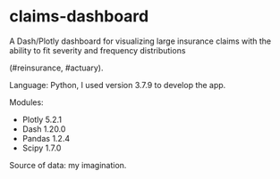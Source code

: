 # claims-dashboard
A Dash/Plotly dashboard for visualizing large insurance claims with the ability to fit severity and frequency distributions 

(#reinsurance, #actuary).

Language: Python, I used version 3.7.9 to develop the app.

Modules:
<ul>
  <li>Plotly 5.2.1</li>
  <li>Dash 1.20.0</li>
  <li>Pandas 1.2.4</li>
  <li>Scipy 1.7.0</li>
 </ul>

Source of data: my imagination.
